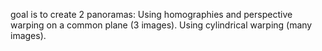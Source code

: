 goal is to create 2 panoramas:
Using homographies and perspective warping on a common plane (3 images).
Using cylindrical warping (many images).
